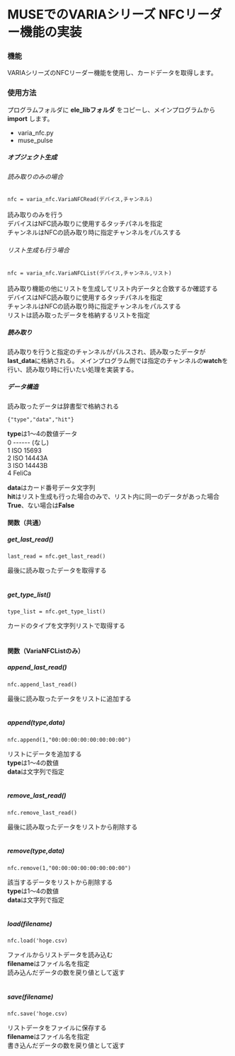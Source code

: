 # MUSEでのVARIAシリーズ NFCリーダー機能の実装

### 機能
VARIAシリーズのNFCリーダー機能を使用し、カードデータを取得します。

### 使用方法

プログラムフォルダに **ele_libフォルダ** をコピーし、メインプログラムから **import** します。
- varia_nfc.py
- muse_pulse

##### オブジェクト生成

###### 読み取りのみの場合
`nfc = varia_nfc.VariaNFCRead(デバイス,チャンネル)`<br/><br/>
読み取りのみを行う<br/>
デバイスはNFC読み取りに使用するタッチパネルを指定<br/>
チャンネルはNFCの読み取り時に指定チャンネルをパルスする<br/>

###### リスト生成も行う場合
`nfc = varia_nfc.VariaNFCList(デバイス,チャンネル,リスト)`<br/><br/>
読み取り機能の他にリストを生成してリスト内データと合致するか確認する<br/>
デバイスはNFC読み取りに使用するタッチパネルを指定<br/>
チャンネルはNFCの読み取り時に指定チャンネルをパルスする<br/>
リストは読み取ったデータを格納するリストを指定

##### 読み取り

読み取りを行うと指定のチャンネルがパルスされ、読み取ったデータが**last_data**に格納される。
メインプログラム側では指定のチャンネルの**watch**を行い、読み取り時に行いたい処理を実装する。

##### データ構造

読み取ったデータは辞書型で格納される

`{"type","data","hit"}`<br>

**type**は1～4の数値データ<br/>
0 ------ (なし)<br/>
1 ISO 15693<br/>
2 ISO 14443A<br/>
3 ISO 14443B<br/>
4 FeliCa<br/>

**data**はカード番号データ文字列<br>
**hit**はリスト生成も行った場合のみで、リスト内に同一のデータがあった場合**True**、ない場合は**False**<br/>

#### 関数（共通）

##### get_last_read()

`last_read = nfc.get_last_read()`<br/>

最後に読み取ったデータを取得する<br/><br/>


##### get_type_list()
`type_list = nfc.get_type_list()`<br/>

カードのタイプを文字列リストで取得する<br/><br/>

#### 関数（VariaNFCListのみ）

##### append_last_read()
`nfc.append_last_read()`<br/>

最後に読み取ったデータをリストに追加する<br/><br/>

##### append(type,data)
`nfc.append(1,"00:00:00:00:00:00:00:00")`<br/>

リストにデータを追加する<br/>
**type**は1～4の数値<br/>
**data**は文字列で指定<br/><br/>

##### remove_last_read()
`nfc.remove_last_read()`<br/>

最後に読み取ったデータをリストから削除する<br/><br/>

##### remove(type,data)
`nfc.remove(1,"00:00:00:00:00:00:00:00")`

該当するデータをリストから削除する<br/>
**type**は1～4の数値<br/>
**data**は文字列で指定<br/><br/>

##### load(filename)
`nfc.load('hoge.csv)`

ファイルからリストデータを読み込む<br/>
**filename**はファイル名を指定<br/>
読み込んだデータの数を戻り値として返す<br/><br/>

##### save(filename)
`nfc.save('hoge.csv)`

リストデータをファイルに保存する<br/>
**filename**はファイル名を指定<br/>
書き込んだデータの数を戻り値として返す<br/><br/>
